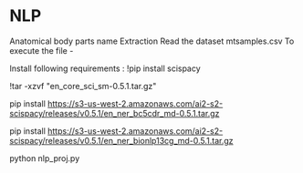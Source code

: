 # NLP
Anatomical body parts name Extraction
Read the dataset mtsamples.csv 
To execute the file -

Install following requirements :
  !pip install scispacy

  !tar -xzvf "en_core_sci_sm-0.5.1.tar.gz"
  
  pip install https://s3-us-west-2.amazonaws.com/ai2-s2-scispacy/releases/v0.5.1/en_ner_bc5cdr_md-0.5.1.tar.gz
 
  pip install https://s3-us-west-2.amazonaws.com/ai2-s2-scispacy/releases/v0.5.1/en_ner_bionlp13cg_md-0.5.1.tar.gz
  
  

python nlp_proj.py
